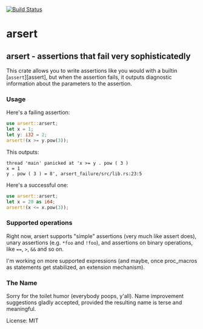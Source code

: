 [![Build Status](https://circleci.com/gh/antifuchs/arsert/tree/master.svg?style=shield)](https://circleci.com/gh/antifuchs/arsert/tree/master)

# arsert

## arsert - assertions that fail very sophisticatedly

This crate allows you to write assertions like you would with a
builtin [`assert`][assert], but when the assertion fails, it outputs
diagnostic information about the parameters to the assertion.

### Usage

Here's a failing assertion:

```rust
use arsert::arsert;
let x = 1;
let y: i32 = 2;
arsert!(x >= y.pow(3));
```

This outputs:

```
thread 'main' panicked at 'x >= y . pow ( 3 )
x = 1
y . pow ( 3 ) = 8', arsert_failure/src/lib.rs:23:5
```

Here's a successful one:

```rust
use arsert::arsert;
let x = 20 as i64;
arsert!(x <= x.pow(3));
```

### Supported operations

Right now, arsert supports "simple" assertions (very much like
assert does), unary assertions (e.g. `*foo` and `!foo`), and
assertions on binary operations, like `==`, `>`, `&&` and so on.

I'm working on more supported expressions (and maybe, once proc_macros
as statements get stabilized, an extension mechanism).

### The Name

Sorry for the toilet humor (everybody poops, y'all). Name improvement
suggestions gladly accepted, provided the resulting name is terse and
meaningful.

License: MIT
